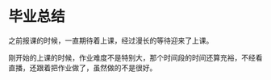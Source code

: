 # 毕业总结

之前报课的时候，一直期待着上课，经过漫长的等待迎来了上课。



刚开始的上课的时候，作业难度不是特别大，那个时间段的时间还算充裕，不经看直播，还跟着把作业做了，虽然做的不是很好。







